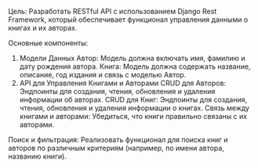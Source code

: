 Цель:
Разработать RESTful API с использованием Django Rest Framework, 
который обеспечивает функционал управления данными о книгах и их авторах.

Основные компоненты:
1. Модели Данных
Автор: Модель должна включать имя, фамилию и дату рождения автора.
Книга: Модель должна содержать название, описание, год издания и связь с моделью Автор.
2. API для Управления Книгами и Авторами
CRUD для Авторов: Эндпоинты для создания, чтения, обновления и удаления информации об авторах.
CRUD для Книг: Эндпоинты для создания, чтения, обновления и удаления информации о книгах.
Связь между книгами и авторами: Убедиться, что книги правильно связаны с их авторами.

Поиск и фильтрация: Реализовать функционал для поиска книг и авторов по различным критериям (например, по имени автора, названию книги).
